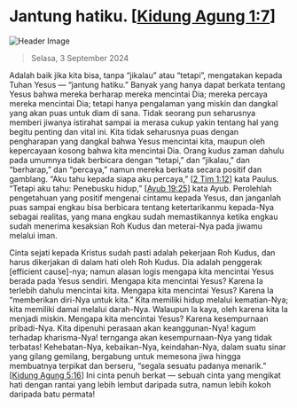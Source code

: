 
# Jantung hatiku. [[Kidung Agung 1:7](http://alkitab.sabda.org/?Kidung%20Agung%201:7)]

![Header Image](https://alkitab.app/slice/sunrise.jpg)

> Selasa, 3 September 2024

Adalah baik jika kita bisa, tanpa “jikalau” atau “tetapi”, mengatakan kepada Tuhan Yesus — “jantung hatiku.” Banyak yang hanya dapat berkata tentang Yesus bahwa mereka berharap mereka mencintai Dia; mereka percaya mereka mencintai Dia; tetapi hanya pengalaman yang miskin dan dangkal yang akan puas untuk diam di sana. Tidak seorang pun seharusnya memberi jiwanya istirahat sampai ia merasa cukup yakin tentang hal yang begitu penting dan vital ini. Kita tidak seharusnya puas dengan pengharapan yang dangkal bahwa Yesus mencintai kita, maupun oleh kepercayaan kosong bahwa kita mencintai Dia. Orang kudus zaman dahulu pada umumnya tidak berbicara dengan “tetapi,” dan “jikalau,” dan “berharap,” dan “percaya,” namun mereka berkata secara positif dan gamblang. “Aku tahu kepada siapa aku percaya,” [[2 Tim 1:12](http://alkitab.sabda.org/?2%20Tim%201:12)] kata Paulus. “Tetapi aku tahu: Penebusku hidup,” [[Ayub 19:25](http://alkitab.sabda.org/?Ayub%2019:25)] kata Ayub. Perolehlah pengetahuan yang positif mengenai cintamu kepada Yesus, dan janganlah puas sampai engkau bisa berbicara tentang ketertarikanmu kepada-Nya sebagai realitas, yang mana engkau sudah memastikannya ketika engkau sudah menerima kesaksian Roh Kudus dan meterai-Nya pada jiwamu melalui iman.

Cinta sejati kepada Kristus sudah pasti adalah pekerjaan Roh Kudus, dan harus dikerjakan di dalam hati oleh Roh Kudus. Dia adalah penggerak [efficient cause]-nya; namun alasan logis mengapa kita mencintai Yesus berada pada Yesus sendiri. Mengapa kita mencintai Yesus? Karena Ia terlebih dahulu mencintai kita. Mengapa kita mencintai Yesus? Karena Ia “memberikan diri-Nya untuk kita.” Kita memiliki hidup melalui kematian-Nya; kita memiliki damai melalui darah-Nya. Walaupun Ia kaya, oleh karena kita Ia menjadi miskin. Mengapa kita mencintai Yesus? Karena kesempurnaan pribadi-Nya. Kita dipenuhi perasaan akan keanggunan-Nya! kagum terhadap kharisma-Nya! ternganga akan kesempurnaan-Nya yang tidak terbatas! Kehebatan-Nya, kebaikan-Nya, keindahan-Nya, dalam suatu sinar yang gilang gemilang, bergabung untuk memesona jiwa hingga membuatnya terpikat dan berseru, “segala sesuatu padanya menarik.” [[Kidung Agung 5:16](http://alkitab.sabda.org/?Kidung%20Agung%205:16)] Ini cinta penuh berkat — sebuah cinta yang mengikat hati dengan rantai yang lebih lembut daripada sutra, namun lebih kokoh daripada batu permata!
    
